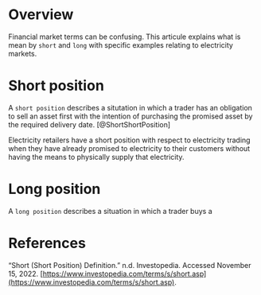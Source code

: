 # Overview
Financial market terms can be confusing. This articule explains what is mean by `short` and `long` with specific examples relating to electricity markets.

# Short position
A `short position` describes a situtation in which a trader has an obligation to sell an asset first with the intention of purchasing the promised asset by the required delivery date. [@ShortShortPosition]

Electricity retailers have a short position with respect to electricity trading when they have already promised to electricity to their customers without having the means to physically supply that electricity. 

# Long position
A `long position` describes a situation in which a trader buys a 
# References
“Short (Short Position) Definition.” n.d. Investopedia. Accessed November 15, 2022. [https://www.investopedia.com/terms/s/short.asp](https://www.investopedia.com/terms/s/short.asp).